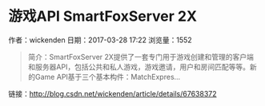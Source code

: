 # 游戏API SmartFoxServer 2X
作者：wickenden
日期：2017-03-28 17:22
浏览量：1552
> 简介：SmartFoxServer 2X提供了一套专门用于游戏创建和管理的客户端和服务器API，包括公共和私人游戏，游戏邀请，用户和房间匹配等等。新的Game API基于三个基本构件：MatchExpres...

 链接：http://blog.csdn.net/wickenden/article/details/67638372
